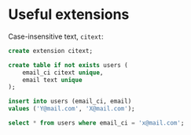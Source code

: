 # Useful extensions

Case-insensitive text, `citext`:

```sql
create extension citext;

create table if not exists users (
	email_ci citext unique,
	email text unique
);

insert into users (email_ci, email) 
values ('Y@mail.com', 'X@mail.com');

select * from users where email_ci = 'x@mail.com';
```
